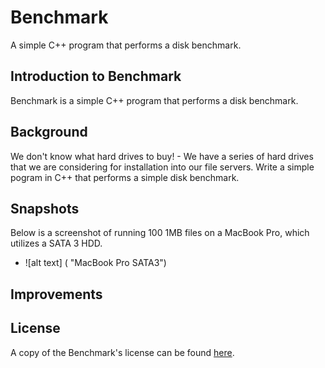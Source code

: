 # Benchmark
A simple C++ program that performs a disk benchmark.

## Introduction to Benchmark
Benchmark is a simple C++ program that performs a disk benchmark.

## Background
We don't know what hard drives to buy! - We have a series of hard drives that we are considering
for installation into our file servers. Write a simple pogram in C++ that performs a simple
disk benchmark.

## Snapshots
Below is a screenshot of running 100 1MB files on a MacBook Pro, which utilizes a SATA 3 HDD.
- ![alt text] ( "MacBook Pro SATA3")

## Improvements

## License
A copy of the Benchmark's license can be found [here](https://github.com/Unknowncmbk/Benchmark/blob/master/LICENSE).
